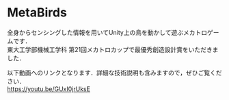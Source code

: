 # MetaBirds
全身からセンシングした情報を用いてUnity上の鳥を動かして遊ぶメカトロゲームです．  
東大工学部機械工学科 第21回メカトロカップで最優秀創造設計賞をいただきました．

以下動画へのリンクとなります．詳細な技術説明も含みますので，ぜひご覧ください．  
https://youtu.be/GUxI0jrUksE
